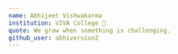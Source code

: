 ```yaml
---
name: Abhijeet Vishwakarma
institution: VIVA College 🚩
quote: We grow when something is challenging.
github_user: abhiversion2
---
```

